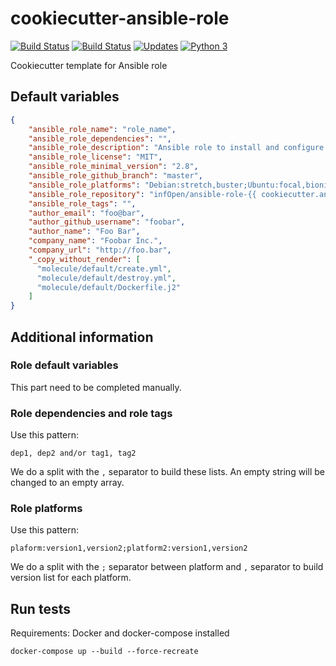 # cookiecutter-ansible-role

[![Build Status](https://img.shields.io/travis/infOpen/cookiecutter-ansible-role/master.svg?label=travis_master)](https://travis-ci.org/infOpen/cookiecutter-ansible-role)
[![Build Status](https://img.shields.io/travis/infOpen/cookiecutter-ansible-role/develop.svg?label=travis_develop)](https://travis-ci.org/infOpen/cookiecutter-ansible-role)
[![Updates](https://pyup.io/repos/github/infOpen/cookiecutter-ansible-role/shield.svg)](https://pyup.io/repos/github/infOpen/cookiecutter-ansible-role/)
[![Python 3](https://pyup.io/repos/github/infOpen/cookiecutter-ansible-role/python-3-shield.svg)](https://pyup.io/repos/github/infOpen/cookiecutter-ansible-role/)

Cookiecutter template for Ansible role

## Default variables

```json
{
    "ansible_role_name": "role_name",
    "ansible_role_dependencies": "",
    "ansible_role_description": "Ansible role to install and configure {{ cookiecutter.ansible_role_name }}",
    "ansible_role_license": "MIT",
    "ansible_role_minimal_version": "2.8",
    "ansible_role_github_branch": "master",
    "ansible_role_platforms": "Debian:stretch,buster;Ubuntu:focal,bionic;EL:7,8",
    "ansible_role_repository": "infOpen/ansible-role-{{ cookiecutter.ansible_role_name }}",
    "ansible_role_tags": "",
    "author_email": "foo@bar",
    "author_github_username": "foobar",
    "author_name": "Foo Bar",
    "company_name": "Foobar Inc.",
    "company_url": "http://foo.bar",
    "_copy_without_render": [
      "molecule/default/create.yml",
      "molecule/default/destroy.yml",
      "molecule/default/Dockerfile.j2"
    ]
}
```

## Additional information

### Role default variables

This part need to be completed manually.

### Role dependencies and role tags

Use this pattern:

    dep1, dep2 and/or tag1, tag2

We do a split with the `,` separator to build these lists.
An empty string will be changed to an empty array.

### Role platforms

Use this pattern:

    plaform:version1,version2;platform2:version1,version2

We do a split with the `;` separator between platform and `,` separator
to build version list for each platform.

## Run tests

Requirements: Docker and docker-compose installed

```
docker-compose up --build --force-recreate
```
